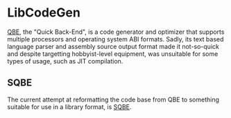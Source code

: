 # LibCodeGen
[QBE](https://c9x.me/compile/), the "Quick Back-End", is a code generator and optimizer that supports multiple processors and operating system ABI formats. Sadly, its text based language parser and assembly source output format made it not-so-quick and despite targetting hobbyist-level equipment, was unsuitable for some types of usage, such as JIT compilation.

## SQBE
The current attempt at reformatting the code base from QBE to something suitable for use in a library format, is [SQBE](https://github.com/LibCodeGen/sqbe).
